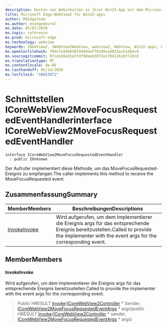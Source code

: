 ```yaml
---
description: Hosten von Webinhalten in ihrer Win32-App mit dem Microsoft Edge WebView2-Steuerelement
title: Microsoft Edge-WebView2 für Win32-apps
author: MSEdgeTeam
ms.author: msedgedevrel
ms.date: 05/07/2020
ms.topic: reference
ms.prod: microsoft-edge
ms.technology: webview
keywords: IWebView2, IWebView2WebView, webview2, WebView, Win32-apps, Win32, Edge, ICoreWebView2, ICoreWebView2Controller, Browser-Steuerelement, Edge-HTML
ms.openlocfilehash: f9dcfa996058f4499daff03d8cad033ac61db4c9
ms.sourcegitcommit: 07cda56425e5fdf90eeb3972e17041261bf720cd
ms.translationtype: MT
ms.contentlocale: de-DE
ms.lasthandoff: 05/14/2020
ms.locfileid: "10653972"
---
```

# <span data-ttu-id="d8e9c-104">Schnittstellen ICoreWebView2MoveFocusRequestedEventHandler</span><span class="sxs-lookup"><span data-stu-id="d8e9c-104">interface ICoreWebView2MoveFocusRequestedEventHandler</span></span> 

```
interface ICoreWebView2MoveFocusRequestedEventHandler
  : public IUnknown
```

<span data-ttu-id="d8e9c-105">Der Aufrufer implementiert diese Methode, um das MoveFocusRequested-Ereignis zu empfangen.</span><span class="sxs-lookup"><span data-stu-id="d8e9c-105">The caller implements this method to receive the MoveFocusRequested event.</span></span>

## <span data-ttu-id="d8e9c-106">Zusammenfassung</span><span class="sxs-lookup"><span data-stu-id="d8e9c-106">Summary</span></span>

 <span data-ttu-id="d8e9c-107">Member</span><span class="sxs-lookup"><span data-stu-id="d8e9c-107">Members</span></span>                        | <span data-ttu-id="d8e9c-108">Beschreibungen</span><span class="sxs-lookup"><span data-stu-id="d8e9c-108">Descriptions</span></span>
--------------------------------|---------------------------------------------
[<span data-ttu-id="d8e9c-109">Invoke</span><span class="sxs-lookup"><span data-stu-id="d8e9c-109">Invoke</span></span>](#invoke) | <span data-ttu-id="d8e9c-110">Wird aufgerufen, um dem Implementierer die Ereignis args für das entsprechende Ereignis bereitzustellen.</span><span class="sxs-lookup"><span data-stu-id="d8e9c-110">Called to provide the implementer with the event args for the corresponding event.</span></span>

## <span data-ttu-id="d8e9c-111">Member</span><span class="sxs-lookup"><span data-stu-id="d8e9c-111">Members</span></span>

#### <span data-ttu-id="d8e9c-112">Invoke</span><span class="sxs-lookup"><span data-stu-id="d8e9c-112">Invoke</span></span> 

<span data-ttu-id="d8e9c-113">Wird aufgerufen, um dem Implementierer die Ereignis args für das entsprechende Ereignis bereitzustellen.</span><span class="sxs-lookup"><span data-stu-id="d8e9c-113">Called to provide the implementer with the event args for the corresponding event.</span></span>

> <span data-ttu-id="d8e9c-114">Public HRESULT [Invoke](#invoke)([ICoreWebView2Controller](icorewebview2controller.md) \* Sender; [ICoreWebView2MoveFocusRequestedEventArgs](icorewebview2movefocusrequestedeventargs.md) \* args)</span><span class="sxs-lookup"><span data-stu-id="d8e9c-114">public HRESULT [Invoke](#invoke)([ICoreWebView2Controller](icorewebview2controller.md) \* sender, [ICoreWebView2MoveFocusRequestedEventArgs](icorewebview2movefocusrequestedeventargs.md) \* args)</span></span>

